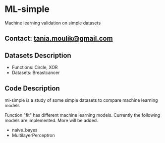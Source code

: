 # ML-simple
Machine learning validation on simple datasets

## Contact: tania.moulik@gmail.com

## Datasets Description

* Functions:  Circle, XOR
* Datasets: Breastcancer

## Code Description
ml-simple is a study of some simple datasets to compare machine learning models

Function "fit" has different machine learning models. Currently the following models
are implemented. More will be added.

* naive_bayes
* MultilayerPerceptron
